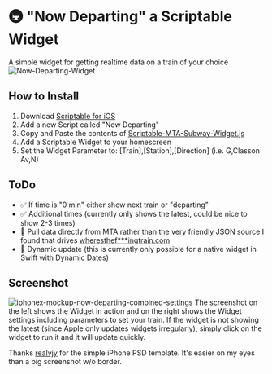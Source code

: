 # 🚇 "Now Departing" a Scriptable Widget
A simple widget for getting realtime data on a train of your choice
![Now-Departing-Widget](https://user-images.githubusercontent.com/772799/209726229-ec5e5157-37dd-4229-99c9-1e1a65c145f1.png)

## How to Install
1. Download [Scriptable for iOS](https://apps.apple.com/us/app/scriptable/id1405459188)
2. Add a new Script called "Now Departing"
3. Copy and Paste the contents of [Scriptable-MTA-Subway-Widget.js](https://raw.githubusercontent.com/jbobrow/MTA-Subway-Now-Departing/main/Scriptable-MTA-Subway-Widget.js)
4. Add a Scriptable Widget to your homescreen
5. Set the Widget Parameter to: [Train],[Station],[Direction] (i.e. G,Classon Av,N) 

## ToDo
- ✅ If time is "0 min" either show next train or "departing"
- ✅ Additional times (currently only shows the latest, could be nice to show 2-3 times)
- 🔲 Pull data directly from MTA rather than the very friendly JSON source I found that drives [wheresthef***ingtrain.com](https://wheresthefuckingtrain.com/)
- 🔲 Dynamic update (this is currently only possible for a native widget in Swift with Dynamic Dates)

## Screenshot
![iphonex-mockup-now-departing-combined-settings](https://user-images.githubusercontent.com/772799/209751830-a6126c6e-cf77-4d0e-8694-a04fe4f65e56.png)
The screenshot on the left shows the Widget in action and on the right shows the Widget settings including parameters to set your train. If the widget is not showing the latest (since Apple only updates widgets irregularly), simply click on the widget to run it and it will update quickly.  

Thanks [realvjy](https://dribbble.com/realvjy) for the simple iPhone PSD template. It's easier on my eyes than a big screenshot w/o border.
